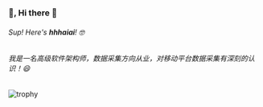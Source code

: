 ### 👻, Hi there 👋


###### Sup! Here's **hhhaiai**! 🤓 

###### 我是一名高级软件架构师，数据采集方向从业，对移动平台数据采集有深刻的认识！😄


![trophy](https://github-profile-trophy.vercel.app/?username=hhhaiai&column=3&margin-w=15&margin-h=15)


<!--
![hhhaiai's github stats](https://github-readme-stats.vercel.app/api?username=hhhaiai&count_private=true&show_icons=true&theme=radical&show_owner=true)


<!--
![Top Langs](https://github-readme-stats.vercel.app/api/top-langs/?username=hhhaiai&theme=radical)


<!--
[![ReadMe Card](https://github-readme-stats.vercel.app/api/pin/?username=ChrisRM&repo=material-theme-jetbrains&theme=radical)](https://github.com/ChrisRM/material-theme-jetbrains)

<!--
**hhhaiai/hhhaiai** is a ✨ _special_ ✨ repository because its `README.md` (this file) appears on your GitHub profile.

Here are some ideas to get you started:

- 🔭 I’m currently working on ...
- 🌱 I’m currently learning ...
- 👯 I’m looking to collaborate on ...
- 🤔 I’m looking for help with ...
- 💬 Ask me about ...
- 📫 How to reach me: ...
- 😄 Pronouns: ...
- ⚡ Fun fact: ...
-->

